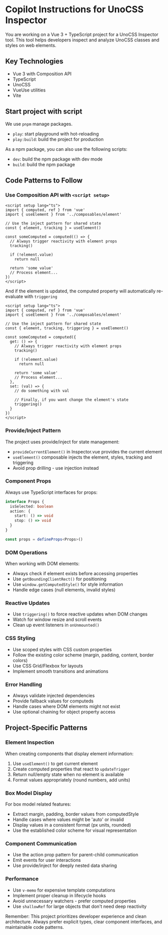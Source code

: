 # Copilot Instructions for UnoCSS Inspector

You are working on a Vue 3 + TypeScript project for a UnoCSS Inspector tool. This tool helps developers inspect and analyze UnoCSS classes and styles on web elements.

## Key Technologies
- Vue 3 with Composition API
- TypeScript
- UnoCSS
- VueUse utilities
- Vite

## Start project with script

We use `pnpm` manage packages.

- `play`: start playground with hot-reloading
- `play:build`: build the project for production

As a npm package, you can also use the following scripts:

- `dev`: build the npm package with dev mode
- `build`: build the npm package

## Code Patterns to Follow

### Use Composition API with `<script setup>`
```vue
<script setup lang="ts">
import { computed, ref } from 'vue'
import { useElement } from '../composables/element'

// Use the inject pattern for shared state
const { element, tracking } = useElement()

const someComputed = computed(() => {
  // Always trigger reactivity with element props
  tracking()

  if (!element.value)
    return null

  return 'some value'
  // Process element...
})
</script>
```

And if the element is updated, the computed property will automatically re-evaluate with `triggering`

```vue
<script setup lang="ts">
import { computed, ref } from 'vue'
import { useElement } from '../composables/element'

// Use the inject pattern for shared state
const { element, tracking, triggering } = useElement()

const someComputed = computed({
  get: () => {
    // Always trigger reactivity with element props
    tracking()

    if (!element.value)
      return null

    return 'some value'
    // Process element...
  },
  set: (val) => {
    // do something with val

    // Finally, if you want change the element's state
    triggering()
  }
})
</script>
```

### Provide/Inject Pattern
The project uses provide/inject for state management:
- `provideCurrentElement()` in Inspector.vue provides the current element
- `useElement()` composable injects the element, styles, tracking and triggering
- Avoid prop drilling - use injection instead

### Component Props
Always use TypeScript interfaces for props:
```typescript
interface Props {
  isSelected: boolean
  action: {
    start: () => void
    stop: () => void
  }
}

const props = defineProps<Props>()
```

### DOM Operations
When working with DOM elements:
- Always check if element exists before accessing properties
- Use `getBoundingClientRect()` for positioning
- Use `window.getComputedStyle()` for style information
- Handle edge cases (null elements, invalid styles)

### Reactive Updates
- Use `triggering()` to force reactive updates when DOM changes
- Watch for window resize and scroll events
- Clean up event listeners in `onUnmounted()`

### CSS Styling
- Use scoped styles with CSS custom properties
- Follow the existing color scheme (margin, padding, content, border colors)
- Use CSS Grid/Flexbox for layouts
- Implement smooth transitions and animations

### Error Handling
- Always validate injected dependencies
- Provide fallback values for computeds
- Handle cases where DOM elements might not exist
- Use optional chaining for object property access

## Project-Specific Patterns

### Element Inspection
When creating components that display element information:
1. Use `useElement()` to get current element
2. Create computed properties that react to `updateTrigger`
3. Return null/empty state when no element is available
4. Format values appropriately (round numbers, add units)

### Box Model Display
For box model related features:
- Extract margin, padding, border values from computedStyle
- Handle cases where values might be 'auto' or invalid
- Display values in a consistent format (px units, rounded)
- Use the established color scheme for visual representation

### Component Communication
- Use the action prop pattern for parent-child communication
- Emit events for user interactions
- Use provide/inject for deeply nested data sharing

### Performance
- Use `v-memo` for expensive template computations
- Implement proper cleanup in lifecycle hooks
- Avoid unnecessary watchers - prefer computed properties
- Use `shallowRef` for large objects that don't need deep reactivity

Remember: This project prioritizes developer experience and clean architecture. Always prefer explicit types, clear component interfaces, and maintainable code patterns.
